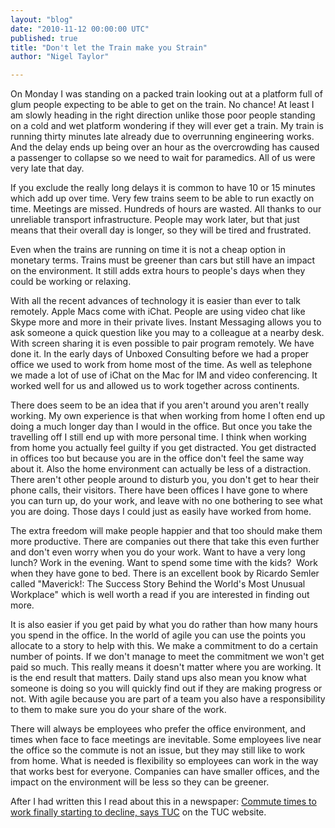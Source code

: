 ```yaml
---
layout: "blog"
date: "2010-11-12 00:00:00 UTC"
published: true
title: "Don't let the Train make you Strain"
author: "Nigel Taylor"

---
```


On Monday I was standing on a packed train looking out at a platform full of glum people expecting to be able to get on the train. No chance! At least I am slowly heading in the right direction unlike those poor people standing on a cold and wet platform wondering if they will ever get a train. My train is running thirty minutes late already due to overrunning engineering works. And the delay ends up being over an hour as the overcrowding has caused a passenger to collapse so we need to wait for paramedics. All of us were very late that day.

If you exclude the really long delays it is common to have 10 or 15 minutes which add up over time. Very few trains seem to be able to run exactly on time. Meetings are missed. Hundreds of hours are wasted. All thanks to our unreliable transport infrastructure. People may work later, but that just means that their overall day is longer, so they will be tired and frustrated.

Even when the trains are running on time it is not a cheap option in monetary terms. Trains must be greener than cars but still have an impact on the environment. It still adds extra hours to people's days when they could be working or relaxing.

With all the recent advances of technology it is easier than ever to talk remotely. Apple Macs come with iChat. People are using video chat like Skype more and more in their private lives. Instant Messaging allows you to ask someone a quick question like you may to a colleague at a nearby desk. With screen sharing it is even possible to pair program remotely. We have done it. In the early days of Unboxed Consulting before we had a proper office we used to work from home most of the time. As well as telephone we made a lot of use of iChat on the Mac for IM&nbsp;and video conferencing. It worked well for us and allowed us to work together across continents.

There does seem to be an idea that if you aren't around you aren't really working. My own experience is that when working from home I often end up doing a much longer day than I would in the office. But once you take the travelling off I still end up with more personal time. I think when working from home you actually feel guilty if you get distracted. You get distracted in offices too but because you are in the office don't feel the same way about it. Also the home environment can actually be less of a distraction. There aren't other people around to disturb you, you don't get to hear their phone calls, their visitors. There have been offices I&nbsp;have gone to where you can turn up, do your work, and leave with no one bothering to see what you are doing. Those days I could just as easily have worked from home.

The extra freedom will make people happier and that too should make them more productive. There are companies out there that take this even further and don't even worry when you do your work. Want to have a very long lunch? Work in the evening. Want to spend some time with the kids?&nbsp; Work when they have gone to bed. There is an excellent book by Ricardo Semler called "Maverick!: The Success Story Behind the World's Most Unusual Workplace" which is well worth a read if you are interested in finding out more.

It is also easier if you get paid by what you do rather than how many hours you spend in the office. In the world of agile you can use the points you allocate to a story to help with this. We make a commitment to do a certain number of points. If we don't manage to meet the commitment we won't get paid so much. This really means it doesn't matter where you are working. It is the end result that matters. Daily stand ups also mean you know what someone is doing so you will quickly find out if they are making progress or not. With agile because you are part of a team you also have a responsibility to them to make sure you do your share of the work.

There will always be employees who prefer the office environment, and times when face to face meetings are inevitable. Some employees live near the office so the commute is not an issue, but they may still like to work from home. What is needed is flexibility so employees can work in the way that works best for everyone. Companies can have smaller offices, and the impact on the environment will be less so they can be greener.

After I had written this I read about this in a newspaper: [Commute times to work finally starting to decline, says TUC](http://www.tuc.org.uk/mediacentre/tuc-15527-f0.cfm) on the TUC website.



